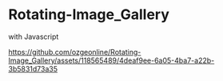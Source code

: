 # Rotating-Image_Gallery
 with Javascript
 


https://github.com/ozgeonline/Rotating-Image_Gallery/assets/118565489/4deaf9ee-6a05-4ba7-a22b-3b5831d73a35

